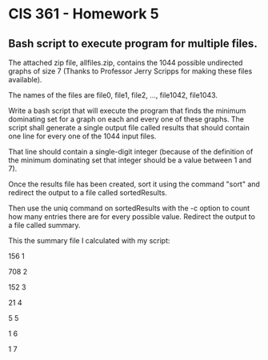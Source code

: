 # CIS 361 - Homework 5
## Bash script to execute program for multiple files. 
The attached zip file, allfiles.zip, contains the 1044 possible undirected graphs of size 7 (Thanks to Professor Jerry Scripps for making these files available).

The names of the files are file0, file1, file2, ..., file1042, file1043.

Write a bash script that will execute the program that finds the minimum dominating set for a graph on each and every one of these graphs.
The script shall generate a single output file called results that should contain one line for every one of the 1044 input files.

That line should contain a single-digit integer (because of the definition of the minimum dominating set that integer should be a value between 1 and 7).

Once the results file has been created, sort it using the command "sort" and redirect the output to a file called sortedResults.

Then use the uniq command on sortedResults with the -c option to count how many entries there are for every possible value. Redirect the output to a file called summary.

This the summary file I calculated with my script:

156 1

708 2

152 3

21 4

5 5

1 6

1 7